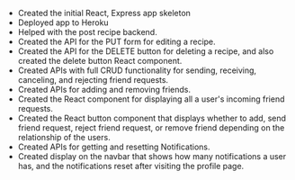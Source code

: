 - Created the initial React, Express app skeleton
- Deployed app to Heroku
- Helped with the post recipe backend.
- Created the API for the PUT form for editing a recipe.
- Created the API for the DELETE button for deleting a recipe, and also created the delete button React component.
- Created APIs with full CRUD functionality for sending, receiving, canceling, and rejecting friend requests.
- Created APIs for adding and removing friends.  
- Created the React component for displaying all a user's incoming friend requests.
- Created the React button component that displays whether to add, send friend request, reject friend request, or remove friend depending on the relationship of the users.
- Created APIs for getting and resetting Notifications.
- Created display on the navbar that shows how many notifications a user has, and the notifications reset after visiting the profile page.
